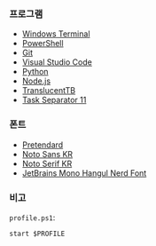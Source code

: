 ### 프로그램

- [Windows Terminal](https://learn.microsoft.com/ko-kr/windows/terminal/install)
- [PowerShell](https://learn.microsoft.com/ko-kr/powershell/scripting/install/installing-powershell-on-windows?view=powershell-7.5)
- [Git](https://git-scm.com/)
- [Visual Studio Code](https://git-scm.com/)
- [Python](https://www.python.org/downloads/)
- [Node.js](https://nodejs.org/ko)
- [TranslucentTB](https://apps.microsoft.com/detail/9pf4kz2vn4w9?hl=en-US&gl=US)
- [Task Separator 11](https://github.com/DrummerSi/TaskSeparator11)

### 폰트

- [Pretendard](https://cactus.tistory.com/306)
- [Noto Sans KR](https://fonts.google.com/noto/specimen/Noto+Sans+KR)
- [Noto Serif KR](https://fonts.google.com/noto/specimen/Noto+Serif+KR)
- [JetBrains Mono Hangul Nerd Font](https://github.com/Jhyub/JetBrainsMonoHangul)

### 비고

`profile.ps1`:
```pwsh
start $PROFILE
```